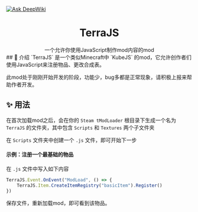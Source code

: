 [![Ask DeepWiki](https://deepwiki.com/badge.svg)](https://deepwiki.com/DD-Mantodea/TerraJS)

<h1 align="center">TerraJS</h1>

<div align="center">
    一个允许你使用JavaScript制作mod内容的mod
</div>
## 📖 介绍
`TerraJS` 是一个类似Minecraft中 `KubeJS` 的mod，它允许创作者们使用JavaScript来注册物品、更改合成表。

此mod处于刚刚开始开发的阶段，功能少，bug多都是正常现象，请积极上报来帮助作者开发。

## ✨ 用法

在首次加载mod之后，会在你的 `Steam tModLoader` 根目录下生成一个名为 `TerraJS` 的文件夹，其中包含 `Scripts` 和 `Textures` 两个子文件夹

在 `Scripts` 文件夹中创建一个 `.js` 文件，即可开始下一步

#### 示例：注册一个最基础的物品

在 `.js` 文件中写入如下内容

```javascript
TerraJS.Event.OnEvent("ModLoad", () => {
    TerraJS.Item.CreateItemRegistry("basicItem").Register()
})
```

保存文件，重新加载mod，即可看到该物品。
